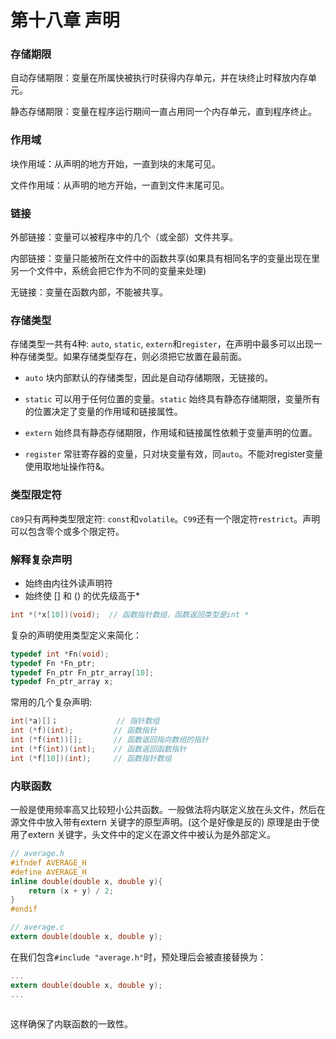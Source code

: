 # 第十八章 声明





###   存储期限

自动存储期限：变量在所属快被执行时获得内存单元，并在块终止时释放内存单元。

静态存储期限：变量在程序运行期间一直占用同一个内存单元，直到程序终止。



###  作用域

块作用域：从声明的地方开始，一直到块的末尾可见。

文件作用域：从声明的地方开始，一直到文件末尾可见。



###  链接

外部链接：变量可以被程序中的几个（或全部）文件共享。

内部链接：变量只能被所在文件中的函数共享(如果具有相同名字的变量出现在里另一个文件中，系统会把它作为不同的变量来处理)

无链接：变量在函数内部，不能被共享。



###  存储类型

存储类型一共有4种: `auto`, `static`, `extern`和`register`，在声明中最多可以出现一种存储类型。如果存储类型存在，则必须把它放置在最前面。

- `auto` 块内部默认的存储类型，因此是自动存储期限，无链接的。

- `static` 可以用于任何位置的变量。`static` 始终具有静态存储期限，变量所有的位置决定了变量的作用域和链接属性。

- `extern` 始终具有静态存储期限，作用域和链接属性依赖于变量声明的位置。

- `register` 常驻寄存器的变量，只对块变量有效，同`auto`。不能对register变量使用取地址操作符&。

   

### 类型限定符

`C89`只有两种类型限定符: `const`和`volatile`。`C99`还有一个限定符`restrict`。声明可以包含零个或多个限定符。



### 解释复杂声明

- 始终由内往外读声明符
- 始终使 [] 和 () 的优先级高于*

```c
int *(*x[10])(void);  // 函数指针数组，函数返回类型是int *
```

复杂的声明使用类型定义来简化：

```c
typedef int *Fn(void);
typedef Fn *Fn_ptr;
typedef Fn_ptr Fn_ptr_array[10];
typedef Fn_ptr_array x;
```



常用的几个复杂声明:

```c
int(*a)[]；             // 指针数组
int (*f)(int);         // 函数指针
int (*f(int))[];       // 函数返回指向数组的指针
int (*f(int))(int);    // 函数返回函数指针
int (*f[10])(int);     // 函数指针数组
```



### 内联函数

一般是使用频率高又比较短小公共函数。一般做法将内联定义放在头文件，然后在源文件中放入带有extern 关键字的原型声明。(这个是好像是反的) 原理是由于使用了extern 关键字，头文件中的定义在源文件中被认为是外部定义。

```c
// average.h
#ifndef AVERAGE_H
#define AVERAGE_H
inline double(double x, double y){
    return (x + y) / 2;
}
#endif
```

```c
// average.c
extern double(double x, double y);
```

在我们包含`#include "average.h"`时，预处理后会被直接替换为：

```c
...
extern double(double x, double y);
...
    
```

这样确保了内联函数的一致性。
